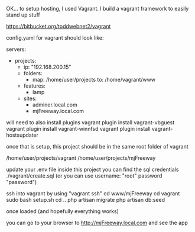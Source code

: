 OK... to setup hosting, I used Vagrant.  I build a vagrant framework to easily stand up stuff

https://bitbucket.org/toddwebnet2/vagrant

config.yaml for vagrant should look like:

servers:
- projects:
  - ip: "192.168.200.15"
  - folders:
    - map: /home/user/projects
      to: /home/vagrant/www
  - features:
      - lamp      
  - sites:
      - adminer.local.com
      - mjFreeway.local.com

will need to also install plugins
vagrant plugin install vagrant-vbguest
vagrant plugin install vagrant-winnfsd
vagrant plugin install vagrant-hostsupdater


once that is setup, this project should be in the same root folder of vagrant

/home/user/projects/vagrant
/home/user/projects/mjFreeway

update your .env file
inside this project you can find the sql credentials
./vagrant/create.sql (or you can use username: "root" password "password")



ssh into vagrant by using 
"vagrant ssh"
cd www/mjFreeway
cd vagrant
sudo bash setup.sh 
cd ..
php artisan migrate
php artisan db:seed

once loaded (and hopefully everything works)

you can go to your browser to http://mjFreeway.local.com and see the app


